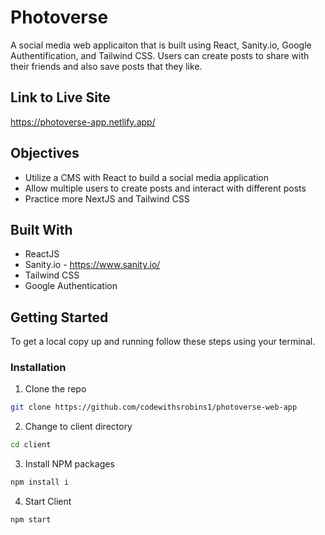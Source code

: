 # Photoverse

A social media web applicaiton that is built using React, Sanity.io, Google Authentification, and Tailwind CSS. Users can create posts to share with their friends and also save posts that they like.

## Link to Live Site

https://photoverse-app.netlify.app/

## Objectives

* Utilize a CMS with React to build a social media application
* Allow multiple users to create posts and interact with different posts
* Practice more NextJS and Tailwind CSS

## Built With

* ReactJS
* Sanity.io - https://www.sanity.io/
* Tailwind CSS
* Google Authentication

## Getting Started

To get a local copy up and running follow these steps using your terminal.

### Installation

1. Clone the repo
```sh
git clone https://github.com/codewithsrobins1/photoverse-web-app
```
2. Change to client directory
```sh
cd client
```
3. Install NPM packages
```sh
npm install i

```
4. Start Client
```sh
npm start

```
